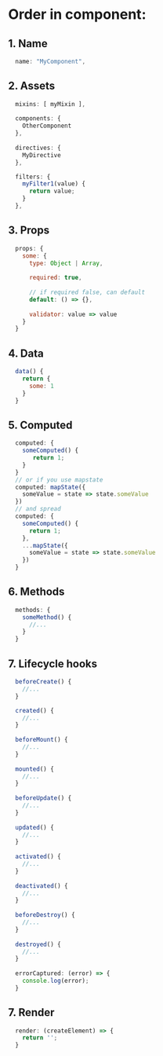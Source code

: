 # Order in component:

## 1. Name
```javascript
  name: "MyComponent",
```
## 2. Assets
```javascript
  mixins: [ myMixin ],
  
  components: {
    OtherComponent
  },
  
  directives: {
    MyDirective
  },

  filters: {
    myFilter1(value) {
      return value;
    }
  },
```

## 3. Props
```javascript
  props: {
    some: {
      type: Object | Array,
      
      required: true,
      
      // if required false, can default
      default: () => {},
 
      validator: value => value
    }
  }
```

## 4. Data
```javascript
  data() {
    return {
      some: 1
    }
  }
```

## 5. Computed
```javascript
  computed: {
    someComputed() {
       return 1;
    }
  }
  // or if you use mapstate
  computed: mapState({
    someValue = state => state.someValue
  })
  // and spread
  computed: {
    someComputed() {
      return 1;
    },
    ...mapState({
      someValue = state => state.someValue
    })
  }
```

## 6. Methods
```javascript
  methods: {
    someMethod() {
      //...
    }
  }
```

## 7. Lifecycle hooks
```javascript
  beforeCreate() {
    //...
  }

  created() {
    //...
  }
  
  beforeMount() {
    //...
  }
  
  mounted() {
    //...
  }
  
  beforeUpdate() {
    //...
  }
  
  updated() {
    //...
  }
  
  activated() {
    //...
  }
  
  deactivated() {
    //...
  }
  
  beforeDestroy() {
    //...
  }
  
  destroyed() {
    //...
  }
  
  errorCaptured: (error) => {
    console.log(error);
  }
```

## 7. Render
```javascript
  render: (createElement) => {
    return '';
  }
```
